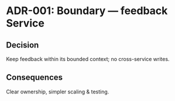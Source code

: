 # ADR-001: Boundary — feedback Service
## Decision
Keep feedback within its bounded context; no cross-service writes.
## Consequences
Clear ownership, simpler scaling & testing.
